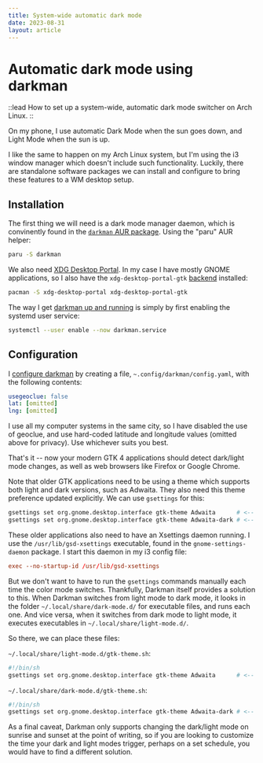 ```yaml
---
title: System-wide automatic dark mode
date: 2023-08-31
layout: article
---
```


# Automatic dark mode using darkman

::lead
How to set up a system-wide, automatic dark mode switcher on Arch Linux.
::

On my phone, I use automatic Dark Mode when the sun goes down, and Light Mode
when the sun is up.

I like the same to happen on my Arch Linux system, but I'm using the i3 window
manager which doesn't include such functionality. Luckily, there are standalone
software packages we can install and configure to bring these features to a WM
desktop setup.

## Installation

The first thing we will need is a dark mode manager daemon, which is convinently
found in the [`darkman` AUR
package](https://aur.archlinux.org/packages/darkman). Using the "paru" AUR
helper:

```sh
paru -S darkman
```

We also need [XDG Desktop
Portal](https://wiki.archlinux.org/title/XDG_Desktop_Portal). In my case I
have mostly GNOME applications, so I also have the `xdg-desktop-portal-gtk`
[backend](https://wiki.archlinux.org/title/XDG_Desktop_Portal#Backends)
installed:

```sh
pacman -S xdg-desktop-portal xdg-desktop-portal-gtk
```

The way I get [darkman up and
running](https://gitlab.com/WhyNotHugo/darkman#setup) is simply by first
enabling the systemd user service:

```sh
systemctl --user enable --now darkman.service
```

## Configuration

I [configure darkman](https://darkman.whynothugo.nl/#CONFIGURATION) by creating
a file, `~.config/darkman/config.yaml`, with the following contents:

```yaml
usegeoclue: false
lat: [omitted]
lng: [omitted]
```

I use all my computer systems in the same city, so I have disabled the use of
geoclue, and use hard-coded latitude and longitude values (omitted above for
privacy). Use whichever suits you best.

That's it -- now your modern GTK 4 applications should detect dark/light mode
changes, as well as web browsers like Firefox or Google Chrome.

Note that older GTK applications need to be using a theme which supports both
light and dark versions, such as Adwaita. They also need this theme preference
updated explicitly. We can use `gsettings` for this:

```sh
gsettings set org.gnome.desktop.interface gtk-theme Adwaita      # <-- use light/default theme
gsettings set org.gnome.desktop.interface gtk-theme Adwaita-dark # <-- use dark theme
```

These older applications also need to have an Xsettings daemon running. I use
the `/usr/lib/gsd-xsettings` executable, found in the `gnome-settings-daemon`
package. I start this daemon in my i3 config file:

```conf
exec --no-startup-id /usr/lib/gsd-xsettings
```

But we don't want to have to run the `gsettings` commands manually each time the
color mode switches. Thankfully, Darkman itself provides a solution to this.
When Darkman switches from light mode to dark mode, it looks in the folder
`~/.local/share/dark-mode.d/` for executable files, and runs each one. And vice
versa, when it switches from dark mode to light mode, it executes executables in
`~/.local/share/light-mode.d/`.

So there, we can place these files:

`~/.local/share/light-mode.d/gtk-theme.sh`:

```sh
#!/bin/sh
gsettings set org.gnome.desktop.interface gtk-theme Adwaita      # <-- use light/default theme
```

`~/.local/share/dark-mode.d/gtk-theme.sh`:

```sh
#!/bin/sh
gsettings set org.gnome.desktop.interface gtk-theme Adwaita-dark # <-- use dark theme
```

As a final caveat, Darkman only supports changing the dark/light mode on sunrise
and sunset at the point of writing, so if you are looking to customize the time
your dark and light modes trigger, perhaps on a set schedule, you would have to
find a different solution.
